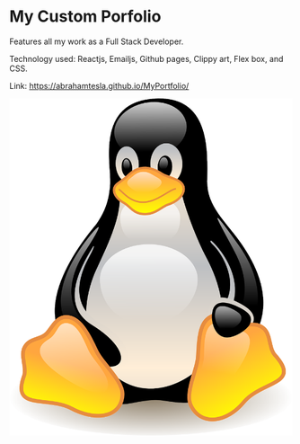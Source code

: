 # My Custom Porfolio

Features all my work as a Full Stack Developer.

Technology used: Reactjs, Emailjs, Github pages, Clippy art, Flex box, and CSS.

Link: https://abrahamtesla.github.io/MyPortfolio/

![alt text](https://github.com/AbrahamTesla/MyPortfolio/blob/master/src/img/penguin.png)
